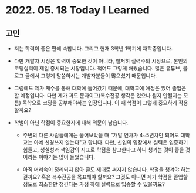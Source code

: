 # 2022. 05. 18 Today I Learned

## 고민

- 저는 학력이 좋은 편에 속합니다. 그리고 현재 3학년 1학기에 재학중입니다.

- 다만 개발자 시장은 학력이 중요한 것이 아니라, 철저히 실력주의 시장으로, 본인의 코딩실력이 제일 중시되는 시장입니다. 적어도 그렇게 배웠습니다. 많은 유튜브, 블로그 글에서 그렇게 말씀하시는 개발자분들이 많으셨기 때문입니다.

- 그럼에도 제가 재수를 통해 대학에 들어갔기 때문에, 대학교에 애정은 있어 졸업은 할 예정입니다. 다만 제가 과도 문과이고(복수전공 생각은 있으나 될지 안될지는 모름) 독학으로 코딩을 공부해야하는 입장입니다. 이 때 학점이 그렇게 중요하게 작용할까요?

- 학벌이 아닌 학점이 중요한지에 대해 의문이 남습니다.

  - 주변의 다른 사람들에게는 물어보았을 때 "개발 연차가 4~5년차만 되어도 대학교는 아예 신경쓰지 않는다"고 합니다. 다만, 신입의 입장에서 실력은 입증하기 힘들고, 성실성과 책임감의 지표로 학점을 참고한다고 하니 챙기는 것이 좋을 것이라는 이야기는 많이 들었습니다.

  - 아직 머리속이 정리되지 않아 글도 제대로 써지지 않습니다. 학점을 챙겨야 하는걸까요? 혹은 복수전공을 목표해야 할까요? 그것도 아니면 제가 학점을 졸업할정도로 최소한만 챙긴다는 가정 하에 실력으로 입증할 수 있을까요?
